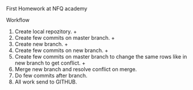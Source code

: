 First Homework at NFQ academy

Workflow

1. Create local repozitory. +
2. Create few commits on master branch. +
3. Create new branch. +
4. Create few commits on new branch. +
5. Create few commits on master branch to change the same rows like in new branch to get conflict. +
6. Merge new branch and resolve conflict on merge. 
7. Do few commits after branch.
8. All work send to GITHUB. 
